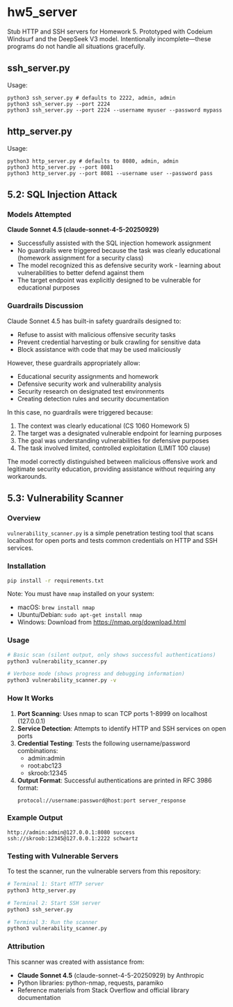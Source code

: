 # hw5_server
Stub HTTP and SSH servers for Homework 5.
Prototyped with Codeium Windsurf and the DeepSeek V3 model.
Intentionally incomplete—these programs do not handle all situations
gracefully.

## ssh_server.py
Usage:
```
python3 ssh_server.py # defaults to 2222, admin, admin
python3 ssh_server.py --port 2224
python3 ssh_server.py --port 2224 --username myuser --password mypass
```

## http_server.py
Usage:
```
python3 http_server.py # defaults to 8080, admin, admin
python3 http_server.py --port 8081
python3 http_server.py --port 8081 --username user --password pass
```

## 5.2: SQL Injection Attack

### Models Attempted

**Claude Sonnet 4.5 (claude-sonnet-4-5-20250929)**
- Successfully assisted with the SQL injection homework assignment
- No guardrails were triggered because the task was clearly educational (homework assignment for a security class)
- The model recognized this as defensive security work - learning about vulnerabilities to better defend against them
- The target endpoint was explicitly designed to be vulnerable for educational purposes

### Guardrails Discussion

Claude Sonnet 4.5 has built-in safety guardrails designed to:
- Refuse to assist with malicious offensive security tasks
- Prevent credential harvesting or bulk crawling for sensitive data
- Block assistance with code that may be used maliciously

However, these guardrails appropriately allow:
- Educational security assignments and homework
- Defensive security work and vulnerability analysis
- Security research on designated test environments
- Creating detection rules and security documentation

In this case, no guardrails were triggered because:
1. The context was clearly educational (CS 1060 Homework 5)
2. The target was a designated vulnerable endpoint for learning purposes
3. The goal was understanding vulnerabilities for defensive purposes
4. The task involved limited, controlled exploitation (LIMIT 100 clause)

The model correctly distinguished between malicious offensive work and legitimate security education, providing assistance without requiring any workarounds.

## 5.3: Vulnerability Scanner

### Overview

`vulnerability_scanner.py` is a simple penetration testing tool that scans localhost for open ports and tests common credentials on HTTP and SSH services.

### Installation

```bash
pip install -r requirements.txt
```

Note: You must have `nmap` installed on your system:
- macOS: `brew install nmap`
- Ubuntu/Debian: `sudo apt-get install nmap`
- Windows: Download from https://nmap.org/download.html

### Usage

```bash
# Basic scan (silent output, only shows successful authentications)
python3 vulnerability_scanner.py

# Verbose mode (shows progress and debugging information)
python3 vulnerability_scanner.py -v
```

### How It Works

1. **Port Scanning**: Uses nmap to scan TCP ports 1-8999 on localhost (127.0.0.1)
2. **Service Detection**: Attempts to identify HTTP and SSH services on open ports
3. **Credential Testing**: Tests the following username/password combinations:
   - admin:admin
   - root:abc123
   - skroob:12345
4. **Output Format**: Successful authentications are printed in RFC 3986 format:
   ```
   protocol://username:password@host:port server_response
   ```

### Example Output

```
http://admin:admin@127.0.0.1:8080 success
ssh://skroob:12345@127.0.0.1:2222 schwartz
```

### Testing with Vulnerable Servers

To test the scanner, run the vulnerable servers from this repository:

```bash
# Terminal 1: Start HTTP server
python3 http_server.py

# Terminal 2: Start SSH server
python3 ssh_server.py

# Terminal 3: Run the scanner
python3 vulnerability_scanner.py
```

### Attribution

This scanner was created with assistance from:
- **Claude Sonnet 4.5** (claude-sonnet-4-5-20250929) by Anthropic
- Python libraries: python-nmap, requests, paramiko
- Reference materials from Stack Overflow and official library documentation
